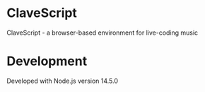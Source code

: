 # ClaveScript
ClaveScript - a browser-based environment for live-coding music

# Development

Developed with Node.js version 14.5.0
